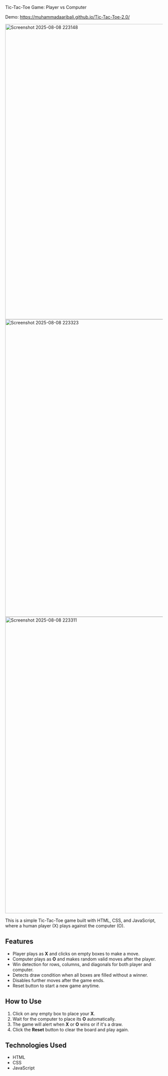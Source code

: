 Tic-Tac-Toe Game: Player vs Computer

Demo: https://muhammadaaribali.github.io/Tic-Tac-Toe-2.0/

<img width="1918" height="941" alt="Screenshot 2025-08-08 223148" src="https://github.com/user-attachments/assets/a618ab03-e72f-459d-bc0f-0f191fde4b3d" />
<img width="1919" height="948" alt="Screenshot 2025-08-08 223323" src="https://github.com/user-attachments/assets/16073ff8-f863-4684-9cd3-066f8f5364cb" />
<img width="1919" height="945" alt="Screenshot 2025-08-08 223311" src="https://github.com/user-attachments/assets/c5bb07bf-b438-4f99-961a-618b6a767615" />

This is a simple Tic-Tac-Toe game built with HTML, CSS, and JavaScript, where a human player (X) plays against the computer (O).

## Features

- Player plays as **X** and clicks on empty boxes to make a move.
- Computer plays as **O** and makes random valid moves after the player.
- Win detection for rows, columns, and diagonals for both player and computer.
- Detects draw condition when all boxes are filled without a winner.
- Disables further moves after the game ends.
- Reset button to start a new game anytime.

## How to Use

1. Click on any empty box to place your **X**.
2. Wait for the computer to place its **O** automatically.
3. The game will alert when **X** or **O** wins or if it's a draw.
4. Click the **Reset** button to clear the board and play again.

## Technologies Used

- HTML
- CSS
- JavaScript
